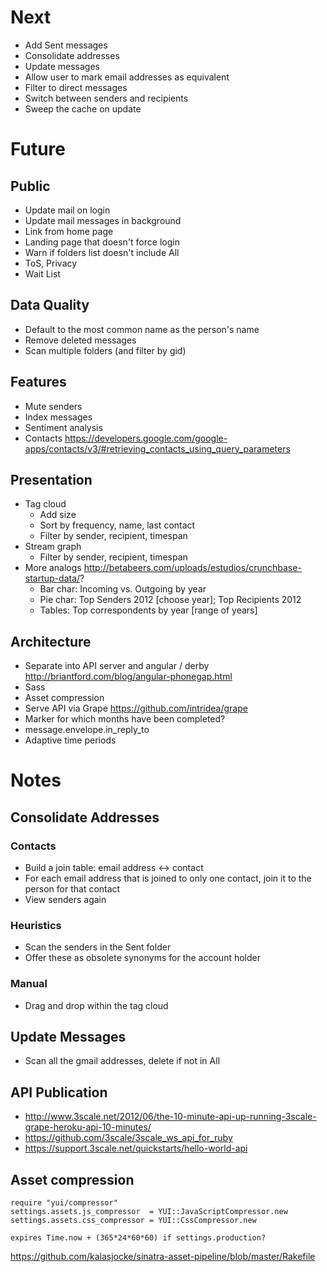 # Next
* Add Sent messages
* Consolidate addresses
* Update messages
* Allow user to mark email addresses as equivalent
* Filter to direct messages
* Switch between senders and recipients
* Sweep the cache on update

# Future
## Public
* Update mail on login
* Update mail messages in background
* Link from home page
* Landing page that doesn't force login
* Warn if folders list doesn't include All
* ToS, Privacy
* Wait List

## Data Quality
* Default to the most common name as the person's name
* Remove deleted messages
* Scan multiple folders (and filter by gid)

## Features
* Mute senders
* Index messages
* Sentiment analysis
* Contacts https://developers.google.com/google-apps/contacts/v3/#retrieving_contacts_using_query_parameters

## Presentation
* Tag cloud
  * Add size
  * Sort by frequency, name, last contact
  * Filter by sender, recipient, timespan
* Stream graph
  * Filter by sender, recipient, timespan
* More analogs http://betabeers.com/uploads/estudios/crunchbase-startup-data/?
  * Bar char: Incoming vs. Outgoing by year
  * Pie char: Top Senders 2012 [choose year]; Top Recipients 2012
  * Tables: Top correspondents by year [range of years]

## Architecture
* Separate into API server and angular / derby
  http://briantford.com/blog/angular-phonegap.html
* Sass
* Asset compression
* Serve API via Grape https://github.com/intridea/grape
* Marker for which months have been completed?
* message.envelope.in_reply_to
* Adaptive time periods

# Notes

## Consolidate Addresses
### Contacts
* Build a join table: email address <-> contact
* For each email address that is joined to only one contact, join it to the person for that contact
* View senders again

### Heuristics
* Scan the senders in the Sent folder
* Offer these as obsolete synonyms for the account holder

### Manual
* Drag and drop within the tag cloud

## Update Messages
* Scan all the gmail addresses, delete if not in All

## API Publication
* http://www.3scale.net/2012/06/the-10-minute-api-up-running-3scale-grape-heroku-api-10-minutes/
* https://github.com/3scale/3scale_ws_api_for_ruby
* https://support.3scale.net/quickstarts/hello-world-api

## Asset compression

    require "yui/compressor"
    settings.assets.js_compressor  = YUI::JavaScriptCompressor.new
    settings.assets.css_compressor = YUI::CssCompressor.new

    expires Time.now + (365*24*60*60) if settings.production?

https://github.com/kalasjocke/sinatra-asset-pipeline/blob/master/Rakefile

